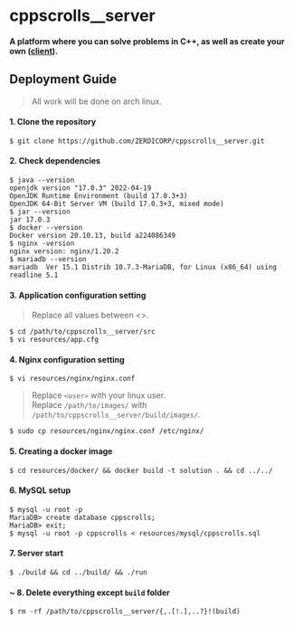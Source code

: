 # cppscrolls__server
#### A platform where you can solve problems in C++, as well as create your own ([client](https://github.com/ZERDICORP/cppscrolls__client)).
## Deployment Guide
> All work will be done on arch linux.
#### 1. Clone the repository
```
$ git clone https://github.com/ZERDICORP/cppscrolls__server.git
```
#### 2. Check dependencies
```
$ java --version
openjdk version "17.0.3" 2022-04-19
OpenJDK Runtime Environment (build 17.0.3+3)
OpenJDK 64-Bit Server VM (build 17.0.3+3, mixed mode)
$ jar --version
jar 17.0.3
$ docker --version
Docker version 20.10.13, build a224086349
$ nginx -version
nginx version: nginx/1.20.2
$ mariadb --version
mariadb  Ver 15.1 Distrib 10.7.3-MariaDB, for Linux (x86_64) using readline 5.1
```
#### 3. Application configuration setting
> Replace all values between <>.
```
$ cd /path/to/cppscrolls__server/src
$ vi resources/app.cfg
```
#### 4. Nginx configuration setting
```
$ vi resources/nginx/nginx.conf
```
> Replace `<user>` with your linux user.  
> Replace `/path/to/images/` with `/path/to/cppscrolls__server/build/images/`.
```
$ sudo cp resources/nginx/nginx.conf /etc/nginx/
```
#### 5. Creating a docker image
```
$ cd resources/docker/ && docker build -t solution . && cd ../../
```
#### 6. MySQL setup
```
$ mysql -u root -p
MariaDB> create database cppscrolls;
MariaDB> exit;
$ mysql -u root -p cppscrolls < resources/mysql/cppscrolls.sql
```
#### 7. Server start
```
$ ./build && cd ../build/ && ./run
```
#### ~ 8. Delete everything except `build` folder
```
$ rm -rf /path/to/cppscrolls__server/{,.[!.],..?}!(build)
```
